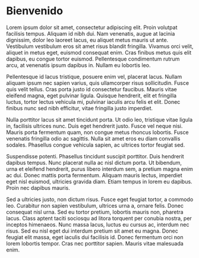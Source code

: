 # Bienvenido

Lorem ipsum dolor sit amet, consectetur adipiscing elit. Proin volutpat facilisis tempus. Aliquam id nibh dui. Nam venenatis, augue at lacinia dignissim, dolor leo laoreet lacus, eu aliquet metus mauris ut ante. Vestibulum vestibulum eros sit amet risus blandit fringilla. Vivamus orci velit, aliquet in metus eget, euismod consequat enim. Cras finibus metus quis elit dapibus, eu congue tortor euismod. Pellentesque condimentum rutrum arcu, at venenatis ipsum dapibus in. Nullam eu lobortis leo.

Pellentesque id lacus tristique, posuere enim vel, placerat lacus. Nullam aliquam ipsum nec sapien varius, quis ullamcorper risus sollicitudin. Fusce quis velit tellus. Cras porta justo id consectetur faucibus. Mauris vitae eleifend magna, eget pulvinar ligula. Quisque hendrerit, elit et fringilla luctus, tortor lectus vehicula mi, pulvinar iaculis arcu felis et elit. Donec finibus nunc sed nibh efficitur, vitae fringilla justo imperdiet.

Nulla porttitor lacus sit amet tincidunt porta. Ut odio leo, tristique vitae ligula in, facilisis ultrices nunc. Duis eget hendrerit justo. Fusce vel neque nisi. Mauris porta fermentum quam, non congue metus rhoncus lobortis. Fusce venenatis fringilla odio ac sagittis. Nulla sit amet eros eu diam convallis sodales. Phasellus congue vehicula sapien, ac ultrices tortor feugiat sed.

Suspendisse potenti. Phasellus tincidunt suscipit porttitor. Duis hendrerit dapibus tempus. Nunc placerat nulla ac nisl dictum porta. Ut bibendum, urna et eleifend hendrerit, purus libero interdum sem, a pretium magna enim ac dui. Donec mattis porta fermentum. Aliquam mauris lectus, imperdiet eget nisl euismod, ultricies gravida diam. Etiam tempus in lorem eu dapibus. Proin nec dapibus mauris.

Sed a ultricies justo, non dictum risus. Fusce eget feugiat tortor, a commodo leo. Curabitur non sapien vestibulum, ultrices urna a, ornare felis. Donec consequat nisl urna. Sed eu tortor pretium, lobortis mauris non, pharetra lacus. Class aptent taciti sociosqu ad litora torquent per conubia nostra, per inceptos himenaeos. Nunc massa lacus, luctus eu cursus ac, interdum nec risus. Sed eu nisl eget dui interdum pretium sit amet eu magna. Donec feugiat elit massa, eget iaculis dui facilisis id. Donec fermentum orci non lorem lobortis tempor. Cras nec porttitor sapien. Mauris vitae malesuada enim.